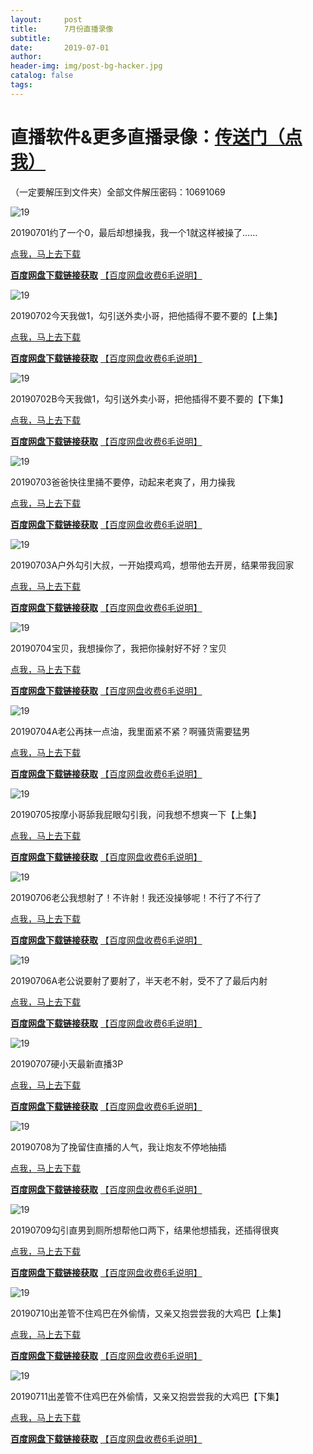 ```yaml
---
layout:     post
title:      7月份直播录像
subtitle:   
date:       2019-07-01
author:     
header-img: img/post-bg-hacker.jpg
catalog: false
tags: 
---
```

直播软件&更多直播录像：[传送门（点我）](http://zhibo.chi88.online/)
===============

（一定要解压到文件夹）全部文件解压密码：10691069

![19](https://github.com/zhibobb/zhibobb.github.io/blob/master/pwa/20190701.jpg?raw=true)
  
  20190701约了一个0，最后却想操我，我一个1就这样被操了……

  [点我，马上去下载](https://nullrefer.com/?http://u20283859.ctfile.net/fs/20283859-385403761)
  
  [**百度网盘下载链接获取**](https://nullrefer.com/?http://sinaurl.cn/Ai0oNoVN)  [【百度网盘收费6毛说明】](https://zhibobb.github.io/2019/04/11/%E7%99%BE%E5%BA%A6%E7%BD%91%E7%9B%98%E8%AF%B4%E6%98%8E/)

![19](https://github.com/zhibobb/zhibobb.github.io/blob/master/pwa/20190702.jpg?raw=true)
  
  20190702今天我做1，勾引送外卖小哥，把他插得不要不要的【上集】

  [点我，马上去下载](https://nullrefer.com/?http://u20283859.ctfile.net/fs/20283859-385500530)
  
  [**百度网盘下载链接获取**](https://nullrefer.com/?http://sinaurl.cn/Ai0WaOH4)  [【百度网盘收费6毛说明】](https://zhibobb.github.io/2019/04/11/%E7%99%BE%E5%BA%A6%E7%BD%91%E7%9B%98%E8%AF%B4%E6%98%8E/)

![19](https://github.com/zhibobb/zhibobb.github.io/blob/master/pwa/20190702B.jpg?raw=true)
  
  20190702B今天我做1，勾引送外卖小哥，把他插得不要不要的【下集】

  [点我，马上去下载](https://nullrefer.com/?http://u20283859.ctfile.net/fs/20283859-385552910)
  
  [**百度网盘下载链接获取**](https://nullrefer.com/?https://www.510ka.com/details/DEAD91C7)  [【百度网盘收费6毛说明】](https://zhibobb.github.io/2019/04/11/%E7%99%BE%E5%BA%A6%E7%BD%91%E7%9B%98%E8%AF%B4%E6%98%8E/)
  
![19](https://github.com/zhibobb/zhibobb.github.io/blob/master/pwa/20190703.jpg?raw=true)
  
  20190703爸爸快往里捅不要停，动起来老爽了，用力操我

  [点我，马上去下载](https://nullrefer.com/?http://u20283859.ctfile.net/fs/20283859-385633671)
  
  [**百度网盘下载链接获取**](https://nullrefer.com/?https://www.510ka.com/details/113F1A93)  [【百度网盘收费6毛说明】](https://zhibobb.github.io/2019/04/11/%E7%99%BE%E5%BA%A6%E7%BD%91%E7%9B%98%E8%AF%B4%E6%98%8E/)
  
![19](https://github.com/zhibobb/zhibobb.github.io/blob/master/pwa/20190703A.jpg?raw=true)
  
  20190703A户外勾引大叔，一开始摸鸡鸡，想带他去开房，结果带我回家

  [点我，马上去下载](https://nullrefer.com/?http://u20283859.ctfile.net/fs/20283859-385671881)
  
  [**百度网盘下载链接获取**](https://nullrefer.com/?https://www.510ka.com/details/CD39434F)  [【百度网盘收费6毛说明】](https://zhibobb.github.io/2019/04/11/%E7%99%BE%E5%BA%A6%E7%BD%91%E7%9B%98%E8%AF%B4%E6%98%8E/)
  
![19](https://github.com/zhibobb/zhibobb.github.io/blob/master/pwa/20190704.jpg?raw=true)
  
  20190704宝贝，我想操你了，我把你操射好不好？宝贝

  [点我，马上去下载](https://nullrefer.com/?http://u20283859.ctfile.net/fs/20283859-385769830)
  
  [**百度网盘下载链接获取**](https://nullrefer.com/?https://www.510ka.com/details/842E5A64)  [【百度网盘收费6毛说明】](https://zhibobb.github.io/2019/04/11/%E7%99%BE%E5%BA%A6%E7%BD%91%E7%9B%98%E8%AF%B4%E6%98%8E/)
  
![19](https://github.com/zhibobb/zhibobb.github.io/blob/master/pwa/20190704A.jpg?raw=true)
  
  20190704A老公再抹一点油，我里面紧不紧？啊骚货需要猛男

  [点我，马上去下载](https://nullrefer.com/?http://u20283859.ctfile.net/fs/20283859-385833941)
  
  [**百度网盘下载链接获取**](https://nullrefer.com/?https://www.510ka.com/details/943B1BD5)  [【百度网盘收费6毛说明】](https://zhibobb.github.io/2019/04/11/%E7%99%BE%E5%BA%A6%E7%BD%91%E7%9B%98%E8%AF%B4%E6%98%8E/)
  
![19](https://github.com/zhibobb/zhibobb.github.io/blob/master/pwa/20190705.jpg?raw=true)
  
  20190705按摩小哥舔我屁眼勾引我，问我想不想爽一下【上集】

  [点我，马上去下载](https://nullrefer.com/?http://u20283859.ctfile.net/fs/20283859-385993245)
  
  [**百度网盘下载链接获取**](https://nullrefer.com/?https://www.510ka.com/details/37EC53B1)  [【百度网盘收费6毛说明】](https://zhibobb.github.io/2019/04/11/%E7%99%BE%E5%BA%A6%E7%BD%91%E7%9B%98%E8%AF%B4%E6%98%8E/)
  
![19](https://github.com/zhibobb/zhibobb.github.io/blob/master/pwa/20190706.jpg?raw=true)
  
  20190706老公我想射了！不许射！我还没操够呢！不行了不行了

  [点我，马上去下载](https://nullrefer.com/?https://www.567pan.com/file-255717.html)
  
  [**百度网盘下载链接获取**](https://nullrefer.com/?https://www.510ka.com/details/D92D22BB)  [【百度网盘收费6毛说明】](https://zhibobb.github.io/2019/04/11/%E7%99%BE%E5%BA%A6%E7%BD%91%E7%9B%98%E8%AF%B4%E6%98%8E/)
  
![19](https://github.com/zhibobb/zhibobb.github.io/blob/master/pwa/20190706A.jpg?raw=true)
  
  20190706A老公说要射了要射了，半天老不射，受不了了最后内射

  [点我，马上去下载](https://nullrefer.com/?https://www.567pan.com/file-256573.html)
  
  [**百度网盘下载链接获取**](https://nullrefer.com/?https://www.510ka.com/details/6D716288)  [【百度网盘收费6毛说明】](https://zhibobb.github.io/2019/04/11/%E7%99%BE%E5%BA%A6%E7%BD%91%E7%9B%98%E8%AF%B4%E6%98%8E/)

![19](https://github.com/zhibobb/zhibobb.github.io/blob/master/pwa/20190707.jpg?raw=true)
  
  20190707硬小天最新直播3P

  [点我，马上去下载](https://nullrefer.com/?https://www.567pan.com/file-257347.html)
  
  [**百度网盘下载链接获取**](https://nullrefer.com/?https://www.510ka.com/details/F25E6E19)  [【百度网盘收费6毛说明】](https://zhibobb.github.io/2019/04/11/%E7%99%BE%E5%BA%A6%E7%BD%91%E7%9B%98%E8%AF%B4%E6%98%8E/)
  
![19](https://github.com/zhibobb/zhibobb.github.io/blob/master/pwa/20190708.jpg?raw=true)
  
  20190708为了挽留住直播的人气，我让炮友不停地抽插

  [点我，马上去下载](https://nullrefer.com/?https://www.567pan.com/file-258704.html)
  
  [**百度网盘下载链接获取**](https://nullrefer.com/?https://www.510ka.com/details/A33B3014)  [【百度网盘收费6毛说明】](https://zhibobb.github.io/2019/04/11/%E7%99%BE%E5%BA%A6%E7%BD%91%E7%9B%98%E8%AF%B4%E6%98%8E/)
  
![19](https://github.com/zhibobb/zhibobb.github.io/blob/master/pwa/20190709.jpg?raw=true)
  
  20190709勾引直男到厕所想帮他口两下，结果他想插我，还插得很爽

  [点我，马上去下载](https://nullrefer.com/?https://www.567pan.com/file-259517.html)
  
  [**百度网盘下载链接获取**](https://nullrefer.com/?https://www.510ka.com/details/B84F3C87)  [【百度网盘收费6毛说明】](https://zhibobb.github.io/2019/04/11/%E7%99%BE%E5%BA%A6%E7%BD%91%E7%9B%98%E8%AF%B4%E6%98%8E/)  
  
![19](https://github.com/zhibobb/zhibobb.github.io/blob/master/pwa/20190710.jpg?raw=true)
  
  20190710出差管不住鸡巴在外偷情，又亲又抱尝尝我的大鸡巴【上集】

  [点我，马上去下载](https://nullrefer.com/?https://www.567pan.com/file-260375.html)
  
  [**百度网盘下载链接获取**](https://nullrefer.com/?https://www.510ka.com/details/BA4CC87A)  [【百度网盘收费6毛说明】](https://zhibobb.github.io/2019/04/11/%E7%99%BE%E5%BA%A6%E7%BD%91%E7%9B%98%E8%AF%B4%E6%98%8E/) 
  
![19](https://github.com/zhibobb/zhibobb.github.io/blob/master/pwa/20190711.jpg?raw=true)
  
  20190711出差管不住鸡巴在外偷情，又亲又抱尝尝我的大鸡巴【下集】

  [点我，马上去下载](https://nullrefer.com/?https://www.567pan.com/file-261660.html)
  
  [**百度网盘下载链接获取**](https://nullrefer.com/?https://www.510ka.com/details/8A3AB6DC)  [【百度网盘收费6毛说明】](https://zhibobb.github.io/2019/04/11/%E7%99%BE%E5%BA%A6%E7%BD%91%E7%9B%98%E8%AF%B4%E6%98%8E/) 

